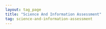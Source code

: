 ```yaml
---
layout: tag_page
title: "Science And Information Assessment"
tag: science-and-information-assessment
---
```



